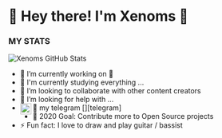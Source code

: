 # 🔔 Hey there! I'm Xenoms 👋

### MY STATS ###
![Xenoms GitHub Stats](https://github-readme-stats.vercel.app/api?username=Xenoms&show_icons=true&hide_border=true)
- 🔭 I’m currently working on 🍃
- 🌱 I'm currently studying everything ...
- 👯 I’m looking to collaborate with other content creators
- 🤔 I’m looking for help with ...
- 💬 my telegram [<img align="left" alt="Broken_Dick | telegram" width="22px" src="https://cdn.jsdelivr.net/npm/simple-icons@v3/icons/telegram.svg" />][telegram]
- 🎲 2020 Goal: Contribute more to Open Source projects
- ⚡ Fun fact: I love to draw and play guitar / bassist
